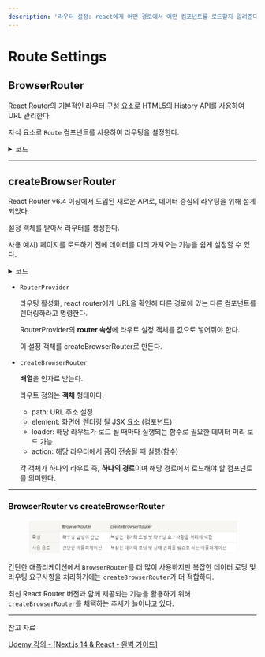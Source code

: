 ```yaml
---
description: '라우터 설정: react에게 어떤 경로에서 어떤 컴포넌트를 로드할지 알려준다.'
---
```


# Route Settings

## BrowserRouter

React Router의 기본적인 라우터 구성 요소로 HTML5의 History API를 사용하여 URL 관리한다.

자식 요소로 `Route` 컴포넌트를 사용하여 라우팅을 설정한다.

<details>

<summary>코드</summary>

```jsx
import { BrowserRouter, Routes, Route } from 'react-router-dom';

function App() {
  return (
    <BrowserRouter>
      <Routes>
        <Route path="/" element={<Home />} />
        <Route path="/about" element={<About />} />
        <Route path="/contact" element={<Contact />} />
      </Routes>
    </BrowserRouter>
  );
}
```



</details>

***

## createBrowserRouter

React Router v6.4 이상에서 도입된 새로운 API로, 데이터 중심의 라우팅을 위해 설계되었다.

설정 객체를 받아서 라우터를 생성한다.

사용 예시) 페이지를 로드하기 전에 데이터를 미리 가져오는 기능을 쉽게 설정할 수 있다.

<details>

<summary>코드</summary>

```jsx
import React from 'react';
import ReactDOM from 'react-dom/client';
import './index.css';
import { RouterProvider, createBrowserRouter } from 'react-router-dom';
import NewPost, { action as newPostAction } from './routes/NewPost.jsx';
import RootLayout from './routes/RootLayout.jsx';
import Posts, { loader as postsLoader } from './routes/Posts.jsx';

const router = createBrowserRouter([
  {
    path: '/',
    element: <RootLayout />,
    children: [
      {
        path: '/',
        element: <Posts />,
        loader: postsLoader,
        children: [
          { path: '/create-post', element: <NewPost />, action: newPostAction },
        ],
      },
    ],
  },
]);

ReactDOM.createRoot(document.getElementById('root')).render(
  <React.StrictMode>
    <RouterProvider router={router} />
  </React.StrictMode>
);
```



</details>

*   `RouterProvider`

    라우팅 활성화, react router에게 URL을 확인해 다른 경로에 있는 다른 컴포넌트를 렌더링하라고 명령한다.

    RouterProvider의 **router 속성**에 라우트 설정 객체를 값으로 넣어줘야 한다.

    이 설정 객체를 createBrowserRouter로 만든다.
*   `createBrowserRouter`

    **배열**을 인자로 받는다.

    라우트 정의는 **객체** 형태이다.

    * path: URL 주소 설정
    * element: 화면에 렌더링 될 JSX 요소 (컴포넌트)
    * loader: 해당 라우트가 로드 될 때마다 실행되는 함수로 필요한 데이터 미리 로드 가능
    * action: 해당 라우터에서 폼이 전송될 때 실행(함수)&#x20;

    각 객체가 하나의 라우트 즉, **하나의 경로**이며 해당 경로에서 로드해야 할 컴포넌트를 의미한다.

***

### BrowserRouter vs createBrowserRouter

<figure><img src="../../.gitbook/assets/image.png" alt=""><figcaption></figcaption></figure>

간단한 애플리케이션에서 `BrowserRouter`를 더 많이 사용하지만 복잡한 데이터 로딩 및 라우팅 요구사항을 처리하기에는 `createBrowserRouter`가 더 적합하다.

최신 React Router 버전과 함께 제공되는 기능을 활용하기 위해 `createBrowserRouter`를 채택하는 추세가 늘어나고 있다.

***

참고 자료

[Udemy 강의 - \[Next.js 14 & React - 완벽 가이드\] ](https://www.udemy.com/course/nextjs-react-incl-two-paths/?couponCode=24T6MT62024)
